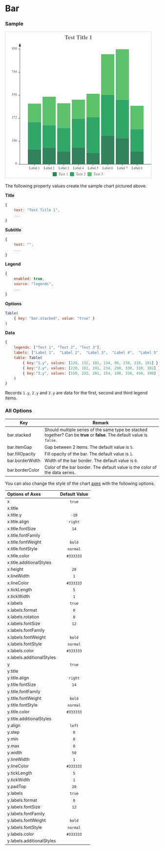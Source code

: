 # Bar

### Sample

![Sample Bar Chart](images/bar.png)

The following property values create the sample chart pictured above.

**Title**

```javascript
{
    text: "Test Title 1",
    ...
}
```

**Subtitle**

```javascript
{
    text: "",
    ...
}
```

**Legend**

```javascript
{
	enabled: true,
    source: "legends",
    ...
}
```

**Options**

```javascript
Table(
    { key: "bar.stacked", value: "true" }
)
```

**Data**

```javascript
{
    legends: ["Test 1", "Test 2", "Test 3"],
    labels: ["Label 1",  "Label 2",  "Label 3",  "Label 4",  "Label 5",  "Label 6",  "Label 7",  "Label 8"],
    table: Table(
        { key:"1.y", values: [120, 132, 101, 134, 90, 230, 210, 101] },
        { key:"2.y", values: [220, 182, 191, 234, 290, 330, 310, 182] },
        { key:"3.y", values: [150, 232, 201, 154, 190, 330, 410, 190] }
    )
}
```

Records `1.y`, `2.y` and `3.y` are data for the first, second and third legend items.

### All Options

| Key             | Remark                                                       |
| --------------- | ------------------------------------------------------------ |
| bar.stacked     | Should multiple series of the same type be stacked together? Can be **true** or **false**. The default value is `false`. |
| bar.itemGap     | Gap between 2 items. The default value is `5`.               |
| bar.fillOpacity | Fill opacity of the bar. The default value is `1`.           |
| bar.borderWidth | Width of the bar border. The default value is `0`.           |
| bar.borderColor | Color of the bar border. The default value is the color of the data series. |

You can also change the style of the chart [axes](axes.md) with the following options.

| Options of Axes | Default Value |
|:-|:-:|
| x | `true` |
| x.title |  |
| x.title.y | `-10` |
| x.title.align | `right` |
| x.title.fontSize | `14` |
| x.title.fontFamily |  |
| x.title.fontWeight | `bold` |
| x.title.fontStyle | `normal` |
| x.title.color | `#333333` |
| x.title.additionalStyles |  |
| x.height | `20` |
| x.lineWidth | `1` |
| x.lineColor | `#333333` |
| x.tickLength | `5` |
| x.tickWidth | `1` |
| x.labels | `true` |
| x.labels.format | `0` |
| x.labels.rotation | `0` |
| x.labels.fontSize | `12` |
| x.labels.fontFamily |  |
| x.labels.fontWeight | `bold` |
| x.labels.fontStyle | `normal` |
| x.labels.color | `#333333` |
| x.labels.additionalStyles |  |
| y | `true` |
| y.title |  |
| y.title.align | `right` |
| y.title.fontSize | `14` |
| y.title.fontFamily |  |
| y.title.fontWeight | `bold` |
| y.title.fontStyle | `normal` |
| y.title.color | `#333333` |
| y.title.additionalStyles |  |
| y.align | `left` |
| y.step | `0` |
| y.min | `0` |
| y.max | `0` |
| y.width | `50` |
| y.lineWidth | `1` |
| y.lineColor | `#333333` |
| y.tickLength | `5` |
| y.tickWidth | `1` |
| y.padTop | `20` |
| y.labels | `true` |
| y.labels.format | `0` |
| y.labels.fontSize | `12` |
| y.labels.fontFamily |  |
| y.labels.fontWeight | `bold` |
| y.labels.fontStyle | `normal` |
| y.labels.color | `#333333` |
| y.labels.additionalStyles |  |
